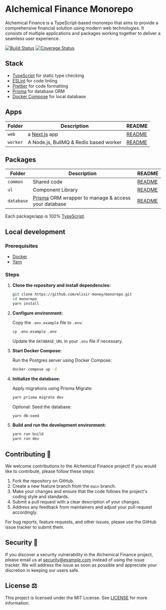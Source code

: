 # Alchemical Finance Monorepo

Alchemical Finance is a TypeScript-based monorepo that aims to provide a comprehensive financial solution using modern web technologies. It consists of multiple applications and packages working together to deliver a seamless user experience.

[![Build Status](https://travis-ci.org/elixir-money/monorepo.svg?branch=main)](https://travis-ci.org/elixir-money/monorepo)
[![Coverage Status](https://coveralls.io/repos/github/elixir-money/monorepo/badge.svg)](https://coveralls.io/github/elixir-money/monorepo)

## Stack

- [TypeScript](https://www.typescriptlang.org/) for static type checking
- [ESLint](https://eslint.org/) for code linting
- [Prettier](https://prettier.io) for code formatting
- [Prisma](https://prisma.io/) for database ORM
- [Docker Compose](https://docs.docker.com/compose/) for local database

## Apps

| Folder   | Description                            | README                          |
| -------- | -------------------------------------- | ------------------------------- |
| `web`    | a [Next.js](https://nextjs.org) app    | [README](apps/web/README.md)    |
| `worker` | A Node.js, BullMQ & Redis based worker | [README](apps/worker/README.md) |

## Packages

| Folder     | Description                                                               | README                                |
| ---------- | ------------------------------------------------------------------------- | ------------------------------------- |
| `common`   | Shared code                                                               | [README](packages/common/README.md)   |
| `ul`       | Component Library                                                         | [README](packages/ul/README.md)       |
| `database` | [Prisma](https://prisma.io/) ORM wrapper to manage & access your database | [README](packages/database/README.md) |

Each package/app is 100% [TypeScript](https://www.typescriptlang.org/).

## Local development

### Prerequisites

- [Docker](https://www.docker.com/)
- [Yarn](https://yarnpkg.com/)

### Steps

1. **Clone the repository and install dependencies:**

   ```bash
   git clone https://github.com/elixir-money/monorepo.git
   cd monorepo
   yarn install
   ```

2. **Configure environment:**

   Copy the `.env.example` file to `.env`:

   ```bash
   cp .env.example .env
   ```

   Update the `DATABASE_URL` in your `.env` file if necessary.

3. **Start Docker Compose:**

   Run the Postgres server using Docker Compose:

   ```bash
   docker-compose up -d
   ```

4. **Initialize the database:**

   Apply migrations using Prisma Migrate:

   ```bash
   yarn prisma migrate dev
   ```

   Optional: Seed the database:

   ```bash
   yarn db:seed
   ```

5. **Build and run the development environment:**

   ```bash
   yarn run build
   yarn run dev
   ```

## Contributing 💪

We welcome contributions to the Alchemical Finance project! If you would like to contribute, please follow these steps:

1. Fork the repository on GitHub.
2. Create a new feature branch from the `main` branch.
3. Make your changes and ensure that the code follows the project's coding style and standards.
4. Submit a pull request with a clear description of your changes.
5. Address any feedback from maintainers and adjust your pull request accordingly.

For bug reports, feature requests, and other issues, please use the GitHub issue tracker to submit them.

## Security 🚨

If you discover a security vulnerability in the Alchemical Finance project, please email us at [security@example.com](mailto:) instead of using the issue tracker. We will address the issue as soon as possible and appreciate your discretion in keeping our users safe.

## License ⚖️

This project is licensed under the MIT License. See [LICENSE](LICENSE) for more information.
